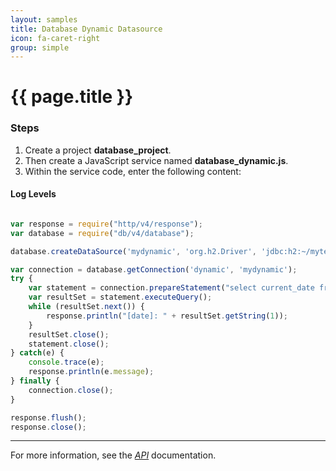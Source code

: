 ```yaml
---
layout: samples
title: Database Dynamic Datasource
icon: fa-caret-right
group: simple
---
```


{{ page.title }}
===

### Steps


1. Create a project **database_project**.
2. Then create a JavaScript service named **database_dynamic.js**.
3. Within the service code, enter the following content:

#### Log Levels

```javascript

var response = require("http/v4/response");
var database = require("db/v4/database");

database.createDataSource('mydynamic', 'org.h2.Driver', 'jdbc:h2:~/mytest', 'sa', '', null);

var connection = database.getConnection('dynamic', 'mydynamic');
try {
    var statement = connection.prepareStatement("select current_date from dual");
    var resultSet = statement.executeQuery();
    while (resultSet.next()) {
        response.println("[date]: " + resultSet.getString(1));
    }
    resultSet.close();
    statement.close();
} catch(e) {
    console.trace(e);
    response.println(e.message);
} finally {
    connection.close();
}

response.flush();
response.close();

```

---

For more information, see the *[API](../api/)* documentation.
